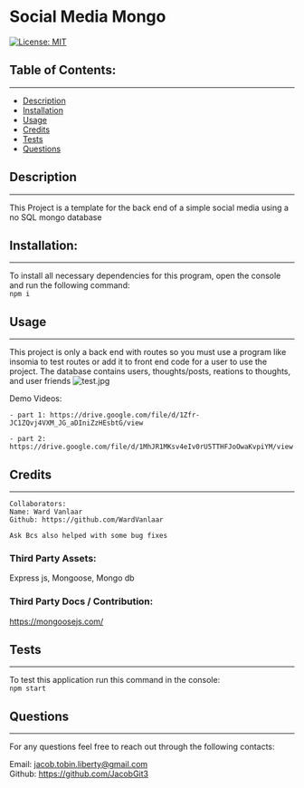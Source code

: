 
  # Social Media Mongo
  [![License: MIT](https://img.shields.io/badge/License-MIT-yellow.svg)](https://opensource.org/licenses/MIT)

  ## Table of Contents:

  ---
  * [Description](#description)
  * [Installation](#installation)  
  * [Usage](#usage)  
  * [Credits](#credits)    
  * [Tests](#tests)  
  * [Questions](#questions)  

  ## Description

  ---
  This Project is a template for the back end of a simple social media using a no SQL mongo database

  ## Installation:

  ---
  To install all necessary dependencies for this program,
  open the console and run the following command:  
  ```npm i```

  ## Usage

  ---
  This project is only a back end with routes so you must use a program like insomia to test routes or add it to front end code for a user to use the project. The database contains users, thoughts/posts, reations to thoughts, and user friends
  ![test.jpg](assets/images/users.png)

  Demo Videos:

    - part 1: https://drive.google.com/file/d/1Zfr-JC1ZQvj4VXM_JG_aDIniZzHEsbtG/view

    - part 2: https://drive.google.com/file/d/1MhJR1MKsv4eIv0rU5TTHFJoOwaKvpiYM/view

  ## Credits

  ---
  
    Collaborators:
    Name: Ward Vanlaar
    Github: https://github.com/WardVanlaar

    Ask Bcs also helped with some bug fixes
    

  ### Third Party Assets:
  Express js, Mongoose, Mongo db
  
  ### Third Party Docs / Contribution:
  https://mongoosejs.com/

  ## Tests

  ---
  To test this application run this command in the console:  
  ```npm start```

  ## Questions

  ---
  For any questions feel free to reach out through the following contacts:  

  Email: jacob.tobin.liberty@gmail.com  
  Github: https://github.com/JacobGit3  
  